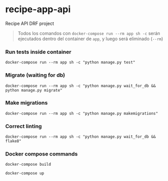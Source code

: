 # recipe-app-api
Recipe API DRF project

> Todos los comandos con `docker-compose run --rm app sh -c` serán ejecutados dentro del container de `app`, y luego será eliminado (`--rm`)

### Run tests inside container
```
docker-compose run --rm app sh -c "python manage.py test"
```


### Migrate (waiting for db)
```
docker-compose run --rm app sh -c "python manage.py wait_for_db && python manage.py migrate"
```


### Make migrations
```
docker-compose run --rm app sh -c "python manage.py makemigrations"
```


### Correct linting
```
docker-compose run --rm app sh -c "python manage.py wait_for_db && flake8"
```

### Docker compose commands
```
docker-compose build
```

```
docker-compose up
```
